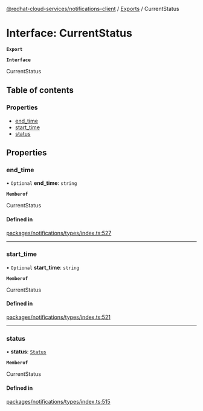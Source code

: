 [@redhat-cloud-services/notifications-client](../README.md) / [Exports](../modules.md) / CurrentStatus

# Interface: CurrentStatus

**`Export`**

**`Interface`**

CurrentStatus

## Table of contents

### Properties

- [end\_time](CurrentStatus.md#end_time)
- [start\_time](CurrentStatus.md#start_time)
- [status](CurrentStatus.md#status)

## Properties

### end\_time

• `Optional` **end\_time**: `string`

**`Memberof`**

CurrentStatus

#### Defined in

[packages/notifications/types/index.ts:527](https://github.com/RedHatInsights/javascript-clients/blob/master/packages/notifications/types/index.ts#L527)

___

### start\_time

• `Optional` **start\_time**: `string`

**`Memberof`**

CurrentStatus

#### Defined in

[packages/notifications/types/index.ts:521](https://github.com/RedHatInsights/javascript-clients/blob/master/packages/notifications/types/index.ts#L521)

___

### status

• **status**: [`Status`](../enums/Status.md)

**`Memberof`**

CurrentStatus

#### Defined in

[packages/notifications/types/index.ts:515](https://github.com/RedHatInsights/javascript-clients/blob/master/packages/notifications/types/index.ts#L515)
